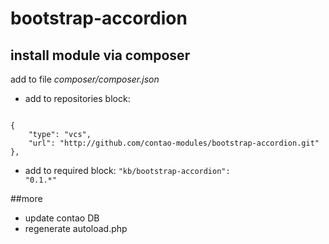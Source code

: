 # bootstrap-accordion

## install module via composer

add to file *composer/composer.json*

- add to repositories block:   
<code>
{   
	"type": "vcs",   
	"url": "http://github.com/contao-modules/bootstrap-accordion.git"   
},   
</code>   

- add to required block:
<code>"kb/bootstrap-accordion": "0.1.*"</code>


##more 

- update contao DB
- regenerate autoload.php
